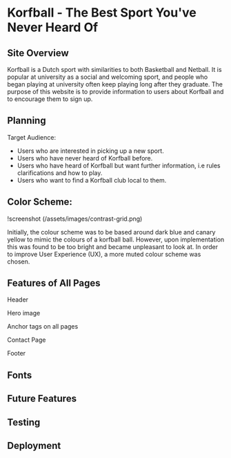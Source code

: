 # Korfball - The Best Sport You've Never Heard Of

## Site Overview
Korfball is a Dutch sport with similarities to both Basketball and Netball. It is popular at university as a social and welcoming sport, and people who began playing at university often keep playing long after they graduate. The purpose of this website is to provide information to users about Korfball and to encourage them to sign up.

## Planning

Target Audience:

- Users who are interested in picking up a new sport.
- Users who have never heard of Korfball before.
- Users who have heard of Korfball but want further information, i.e rules clarifications and how to play.
- Users who want to find a Korfball club local to them.

## Color Scheme:

!screenshot (/assets/images/contrast-grid.png)

Initially, the colour scheme was to be based around dark blue and canary yellow to mimic the colours of a korfball ball. However, upon implementation this was found to be too bright and became unpleasant to look at. In order to improve User Experience (UX), a more muted colour scheme was chosen.

## Features of All Pages

Header

Hero image

Anchor tags on all pages

Contact Page

Footer

## Fonts

## Future Features

## Testing

## Deployment
